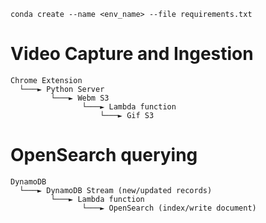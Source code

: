 
`conda create --name <env_name> --file requirements.txt`


# Video Capture and Ingestion
```
Chrome Extension
  └───► Python Server
         └───► Webm S3
                └───► Lambda function
                    └───► Gif S3
```

# OpenSearch querying
```
DynamoDB
  └───► DynamoDB Stream (new/updated records)
         └───► Lambda function
                └───► OpenSearch (index/write document)
```